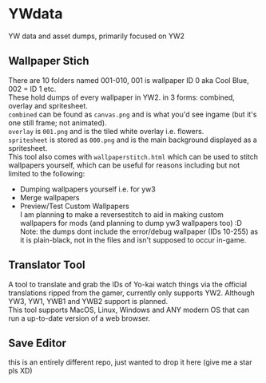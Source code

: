 # YWdata
YW data and asset dumps, primarily focused on YW2

## Wallpaper Stich
There are 10 folders named 001-010, 001 is wallpaper ID 0 aka Cool Blue, 002 = ID 1 etc.</br>
 These hold dumps of every wallpaper in YW2. in 3 forms: combined, overlay and spritesheet.</br>
`combined` can be found as `canvas.png` and is what you'd see ingame (but it's one still frame; not animated).</br>
`overlay` is `001.png` and is the tiled white overlay i.e. flowers.</br>
`spritesheet` is stored as `000.png` and is the main background displayed as a spritesheet.</br>
This tool also comes with `wallpaperstitch.html` which can be used to stitch wallpapers yourself, which can be useful for reasons including but not limited to the following:
* Dumping wallpapers yourself i.e. for yw3
* Merge wallpapers
* Preview/Test Custom Wallpapers</br>
I am planning to make a reversestitch to aid in making custom wallpapers for mods (and planning to dump yw3 wallpapers too) :D</br>
Note: the dumps dont include the error/debug wallpaper (IDs 10-255) as it is plain-black, not in the files and isn't supposed to occur in-game.

## Translator Tool
A tool to translate and grab the IDs of Yo-kai watch things via the official translations ripped from the gamer, currently only supports YW2. Although YW3, YW1, YWB1 and YWB2 support is planned.</br>
This tool supports MacOS, Linux, Windows and ANY modern OS that can run a up-to-date version of a web browser.

## Save Editor
this is an entirely different repo, just wanted to drop it here (give me a star pls XD)


